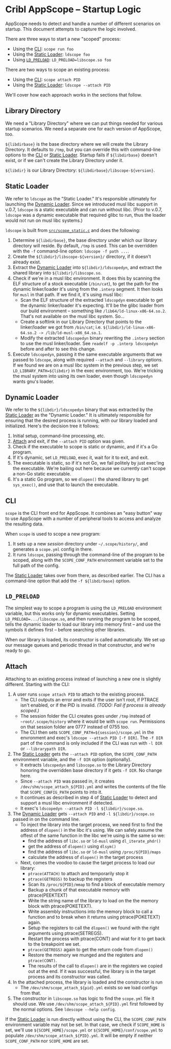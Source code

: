 # Cribl AppScope – Startup Logic

AppScope needs to detect and handle a number of different scenarios on startup. This document attempts to capture the logic involved.

There are three ways to start a new "scoped" process:

* Using the [CLI](#cli): `scope run foo`
* Using the [Static Loader](#static-loader): `ldscope foo`
* Using [`LD_PRELOAD`](#ld_preload): `LD_PRELOAD=libscope.so foo`

There are two ways to scope an existing process:

* Using the [CLI](#cli): `scope attach PID`
* Using the [Static Loader](#static-loader): `ldscope --attach PID`

We'll cover how each approach works in the sections that follow.

## Library Directory

We need a "Library Directory" where we can put things needed for various startup scenarios. We need a separate one for each version of AppScope, too.

`${libdirbase}` is the base directory where we will create the Library Directory. It defaults to `/tmp`, but you can override this with command-line options to the [CLI](#cli) or [Static Loader](#static-loader). Startup fails if `${libdirbase}` doesn't exist, or if we can't create the Library Directory under it.

`${libdir}` is our Library Directory: `${libdirbase}/libscope-${version}`.

## Static Loader

We refer to `ldscope` as the "Static Loader." It's responsible ultimately for launching the [Dynamic Loader](#dynamic-loader). Since we introduced musl libc support in v.0.7, `ldscope` is a static executable and can run without libc. (Prior to v.0.7, `ldscope` was a dynamic executable that required glibc to run, thus the loader would not run on musl libc systems.)

`ldscope` is built from [`src/scope_static.c`](../src/scope_static.c) and does the following:

1. Determine `${libdirbase}`, the base directory under which our library directory will reside. By default, `/tmp` is used. This can be overridden with the `-f` command-line option: `ldscope -f path ...`.
2. Create the `${libdir}/libscope-${version}/` directory, if it doesn't already exist.
3. Extract the [Dynamic Loader](#dynamic-loader) into `${libdir}/ldscopedyn`, and extract the shared library into `${libdir}/libscope.so`.
4. Check if we're in a musl libc environment. It does this by scanning the ELF structure of a stock executable (`/bin/cat`), to get the path for the dynamic linker/loader it's using from the `.interp` segment. It then looks for `musl` in that path. If we find it, it's using musl libc:
    * Scan the ELF structure of the extracted `ldscopdyn` executable to get the dynamic linker/loader it's expecting. It'll be the glibc loader from our build environment – something like `/lib64/ld-linux-x86-64.so.2`. That's not available on the musl libc system. So...
    * Create a softlink in our Library Directory that points to the linker/loader we got  from `/bin/cat`; i.e. `${libdir}/ld-linux-x86-64.so.2 -> /lib/ld-musl-x86_64.so.1`.
    * Modify the extracted `ldscopedyn` binary rewriting the `.interp` section to use the musl linker/loader. See `readelf -p .interp ldscopedyn` before and after to see this change.
5. Execute `ldscopedyn`, passing it the same executable arguments that we passed to `ldscope`, along with required `--attach` and `--library` options. If we found we are on a musl libc system in the previous step, we set `LD_LIBRARY_PATH=${libdir}` in the exec environment, too. We're tricking the musl system into using its own loader, even though `ldscopedyn` wants gnu's loader.

## Dynamic Loader

We refer to the `${libdir}/ldscopedyn` binary that was extracted by the [Static Loader](#static-loader) as the "Dynamic Loader." It is ultimately responsible for ensuring that the desired process is running, with our library loaded and initialized. Here's the decision tree it follows:

1. Initial setup, command-line processing, etc.
2. [Attach](#attach) and exit, if the `--attach PID` option was given.
3. Check if the executable to scope is static or dynamic, and if it's a Go program.
4. If it's dynamic, set `LD_PRELOAD`, exec it, wait for it to exit, and exit.
5. The executable is static, so if it's not Go, we fail politely by just exec'ing the executable. We're bailing out here because we currently can't scope a non-Go static executable.
6. It's a static Go program, so we `dlopen()` the shared library to get `sys_exec()`, and use that to launch the executable.

## CLI

`scope` is the CLI front end for AppScope. It combines an "easy button" way to use AppScope with a number of peripheral tools to access and analyze the resulting data.

When `scope` is used to scope a new program:

1. It sets up a new _session_ directory under `~/.scope/history/`, and generates a `scope.yml` config in there.
2. It runs `ldscope`, passing through the command-line of the program to be scoped, along with the `SCOPE_CONF_PATH` environment variable set to the full path of the config.

The [Static Loader](#static-loader) takes over from there, as described earlier. The CLI has a command-line option that add the `-f ${libdirbase}` option.

## `LD_PRELOAD`

The simplest way to scope a program is using the `LD_PRELOAD` environment variable, but this works only for dynamic executables. Setting `LD_PRELOAD=.../libscope.so`, and then running the program to be scoped, tells the dynamic loader to load our library into memory first – and use the symbols it defines first – before searching other libraries. 

When our library is loaded, its constructor is called automatically. We set up our message queues and periodic thread in that constructor, and we're ready to go.

## Attach

Attaching to an existing process instead of launching a new one is slightly different. Starting with the CLI:

1. A user runs `scope attach PID` to attach to the existing process. 
    * The CLI outputs an error and exits if the user isn't root, if PTRACE isn't enabled, or if the PID is invalid. _(TODO: Fail if process is already scoped.)_
    * The session folder the CLI creates goes under `/tmp` instead of `~root/.scope/history` where it would be with `scope run`. Permissions on that session folder are 0777 instead of 0755 too.
    * The CLI then sets `SCOPE_CONF_PATH=${session}/scope.yml` in the envronment and exec's `ldscope --attach PID [-f DIR]`. The `-f DIR` part of the command is only included if the CLI was run with `-l DIR` or `--librarypath DIR`.
2. The [Static Loader](#static-loader) gets the `--attach PID` option, the `SCOPE_CONF_PATH` environment variable, and the `-f DIR` option (optionally).
    * It extracts `ldscopedyn` and `libscope.so` to the Library Directory honoring the overridden base directory if it gets `-f DIR`. No change here.
    * Since `--attach PID` was passed in, it creates `/dev/shm/scope_attach_${PID}.yml` and writes the contents of the file that `SCOPE_CONFIG_PATH` points to into it.
    * It continues as described in step 4 of [Static Loader](#static-loader) to detect and support a musl libc environment if detected.
    * It exec's `ldscopedyn --attach PID -l ${libdir}/scope.so`.
3. The [Dynamic Loader](#dynamic-loader) gets `--attach PID` and `-l ${libdir}/scope.so` passed in on the command line.
    * To inject the library into the target process, we need first to find the address of `dlopen()` in the libc it's using. We can safely assume the offest of the same function in the libc we're using is the same so we:
        * find the address of `libc.so` or `ld-musl` using `dl_iterate_phdr()`
        * get the address of `dlopen()` using `dlsym()`
        * find the address of `libc.so` or `ld-musl` using `/proc/${PID}/maps`
        * calculate the address of `dlopen()` in the target process
    * Next, comes the voodoo to cause the target process to load our library:
        * `ptrace(ATTACH)` to attach and temporarily stop it
        * `ptrace(GETREGS)` to backup the registers
        * Scan its `/proc/${PID}/mmap` to find a block of executable memory
        * Backup a chunk of that executable memory with ptrace(PEEKTEXT)
        * Write the string name of the library to load on the the memory block with ptrace(POKETEXT).
        * Write assembly instructions into the memory block to call a function and to break when it returns using ptrace(POKETEXT) again.
        * Setup the registers to call the `dlopen()` we found with the right arguments using ptrace(SETREGS).
        * Restart the process with ptrace(CONT) and wiat for it to get back to the breakpoint we set.
        * `ptrace(GETREGS)` again to get the return code from `dlopen()`
        * Restore the memory we munged and the registers and `ptrace(CONT)`.
        * The results of the call to `dlopen()` are in the registers we copied out at the end. If it was successful, the library is in the target process and its constructor was called.
4. In the attached process, the library is loaded and the constructor is run
    * The `/dev/shm/scope_attach_${pid}.yml` exists so we load configs from that.
4. The constructor in `libscope.so` has logic to find the `scope.yml` file it should use. We use `/dev/shm/scope_attach_${PID}.yml` first followed by the normal options. See `ldescope --help config`.

If the [Static Loader](#static-loader) is run directly without using the CLI, the `SCOPE_CONF_PATH` environment variable may not be set. In that case, we check if `SCOPE_HOME` is set, we'll use `${SCOPE_HOME}/scope.yml` or `${SCOPE_HOME}/conf/scope.yml` to populate `/dev/shm/scope_attach_${PID}.yml`. It will be empty if neither `SCOPE_CONF_PATH` nor `SCOPE_HOME` are set.
